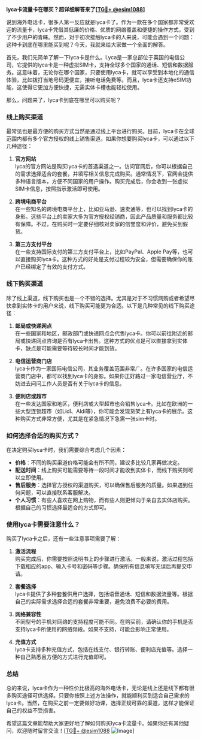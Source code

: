 **lyca卡流量卡在哪买？超详细解答来了[[TG💪+ @esim1088](https://t.me/s/esim1088)]**

说到海外电话卡，很多人第一反应就是lyca卡了。作为一款在多个国家都非常受欢迎的流量卡，lyca卡凭借其低廉的价格、优质的网络覆盖和便捷的操作方式，受到了不少用户的青睐。然而，对于初次接触lyca卡的人来说，可能会遇到一个问题：这种卡到底在哪里能买到呢？今天，我就来给大家做一个全面的解答。

首先，我们先简单了解一下lyca卡是什么。Lyca是一家总部位于英国的电信公司，它提供的lyca卡是一种虚拟SIM卡，支持全球多个国家的通话、短信和数据服务。这意味着，无论你在哪个国家，只要使用lyca卡，就可以享受到本地化的通信体验，比如拨打当地号码更便宜，接听电话免费等。而且，lyca卡还支持eSIM功能，这使得它更加方便快捷，无需实体卡槽也能轻松使用。

那么，问题来了，lyca卡到底在哪里可以购买呢？

### 线上购买渠道

最常见也是最方便的购买方式当然是通过线上平台进行购买。目前，lyca卡在全球范围内都有多个官方授权的线上销售渠道。如果你想要购买lyca卡，可以通过以下几种途径：

1. **官方网站**  
   lyca的官方网站是购买lyca卡的首选渠道之一。访问官网后，你可以根据自己的需求选择适合的套餐，并填写相关信息完成购买。通常情况下，官网会提供多种语言版本，方便不同国家的用户操作。购买完成后，你会收到一张虚拟SIM卡信息，按照指示激活即可使用。

2. **跨境电商平台**  
   在一些知名的跨境电商平台上，比如亚马逊、速卖通等，也可以找到lyca卡的身影。这些平台上的卖家大多为官方授权经销商，因此产品质量和服务都比较有保障。不过，在购买时一定要仔细核对卖家的信誉度和评价，避免买到假货。

3. **第三方支付平台**  
   在一些支持国际支付的第三方支付平台上，比如PayPal、Apple Pay等，也可以直接购买lyca卡。这种方式的好处是支付过程较为安全，但需要确保你的账户已经绑定了有效的支付方式。

### 线下购买渠道

除了线上渠道，线下购买也是一个不错的选择。尤其是对于不习惯网购或者希望尽快拿到实体卡的用户来说，线下购买可能更为合适。以下是几种常见的线下购买途径：

1. **邮局或快递网点**  
   在一些国家和地区，邮政部门或快递网点会代售lyca卡。你可以前往附近的邮局或快递网点咨询是否有lyca卡出售。这种方式的优点是可以直接拿到实体卡，缺点是可能需要等待较长时间才能到货。

2. **电信运营商门店**  
   lyca卡作为一家国际电信公司，其业务覆盖范围非常广。在许多国家的电信运营商门店中，都可以找到lyca卡的身影。如果你正好路过一家电信营业厅，不妨进去问问工作人员是否有关于lyca卡的信息。

3. **便利店或超市**  
   在一些发达国家和地区，便利店或大型超市也会销售lyca卡。比如在欧洲的一些大型连锁超市（如Lidl、Aldi等），你可能会发现货架上有lyca卡的展示。这种购买方式非常方便，尤其是在紧急情况下急需一张sim卡时。

### 如何选择合适的购买方式？

在决定购买lyca卡时，我们需要综合考虑几个因素：

- **价格**：不同的购买渠道价格可能会有所不同，建议多比较几家再做决定。
- **配送时间**：线上购买可能需要等待一段时间才能收到实体卡，而线下购买则可以立即使用。
- **售后服务**：选择官方授权的渠道购买，可以确保售后服务的质量。如果遇到任何问题，可以直接联系客服解决。
- **个人习惯**：有些人喜欢在网上购物，而有些人则更倾向于亲自去实体店购买。根据自己的习惯选择最适合的方式即可。

### 使用lyca卡需要注意什么？

购买了lyca卡之后，还有一些注意事项需要了解：

1. **激活流程**  
   购买完成后，你需要按照说明书上的步骤进行激活。一般来说，激活过程包括下载相应的app、输入卡号和密码等步骤。确保所有信息填写无误后再提交申请。

2. **套餐选择**  
   lyca卡提供了多种套餐供用户选择，包括语音通话、短信和数据流量等。根据自己的实际需求选择合适的套餐非常重要，避免浪费不必要的费用。

3. **网络兼容性**  
   不同型号的手机对网络的支持程度可能不同。在购买前，请确认你的手机是否支持lyca卡所使用的网络频段。如果不支持，可能会影响正常使用。

4. **充值方式**  
   lyca卡支持多种充值方式，包括在线支付、银行转账、便利店充值等。选择一种自己熟悉且方便的方式进行充值即可。

### 总结

总的来说，lyca卡作为一种性价比极高的海外电话卡，无论是线上还是线下都有很多购买途径可供选择。只要你按照上述方法操作，就能顺利买到适合自己需求的lyca卡。当然，在购买之前一定要做好功课，选择正规可靠的渠道，这样才能保证自己的权益不受损害。

希望这篇文章能帮助大家更好地了解如何购买lyca卡流量卡。如果你还有其他疑问，欢迎随时留言交流！[[TG💪+ @esim1088](https://t.me/s/esim1088) ![Image](https://i.postimg.cc/4NQfJmqS/Snipaste-2025-05-13-00-14-12.png)]